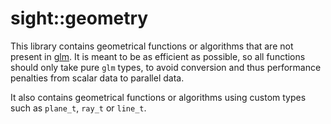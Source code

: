 # sight::geometry

This library contains geometrical functions or algorithms that are not present in [glm](https://github.com/g-truc/glm).
It is meant to be as efficient as possible, so all functions should only take pure `glm` types, to avoid conversion and
thus performance penalties from scalar data to parallel data.

It also contains geometrical functions or algorithms using custom types such as `plane_t`, `ray_t` or `line_t`.
